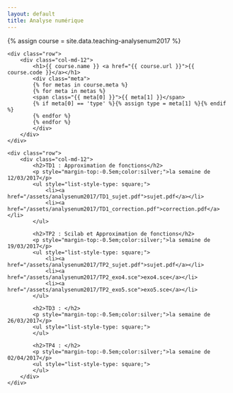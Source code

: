 ```yaml
---
layout: default
title: Analyse numérique
---
```

{% assign course = site.data.teaching-analysenum2017 %}

<article class="single course page">
    
    <div class="row">
        <div class="col-md-12">
            <h1>{{ course.name }} <a href="{{ course.url }}">{{ course.code }}</a></h1>
            <div class="meta">
            {% for metas in course.meta %}
            {% for meta in metas %}
            <span class="{{ meta[0] }}">{{ meta[1] }}</span>
            {% if meta[0] == 'type' %}{% assign type = meta[1] %}{% endif %}
            {% endfor %}
            {% endfor %}
            </div>
        </div>
    </div>
    
    <div class="row">
        <div class="col-md-12">
            <h2>TD1 : Approximation de fonctions</h2>
            <p style="margin-top:-0.5em;color:silver;">la semaine de 12/03/2017</p>
            <ul style="list-style-type: square;">
                <li><a href="/assets/analysenum2017/TD1_sujet.pdf">sujet.pdf</a></li>
                <li><a href="/assets/analysenum2017/TD1_correction.pdf">correction.pdf</a></li>
            </ul>
            
            <h2>TP2 : Scilab et Approximation de fonctions</h2>
            <p style="margin-top:-0.5em;color:silver;">la semaine de 19/03/2017</p>
            <ul style="list-style-type: square;">
                <li><a href="/assets/analysenum2017/TP2_sujet.pdf">sujet.pdf</a></li>
                <li><a href="/assets/analysenum2017/TP2_exo4.sce">exo4.sce</a></li>
                <li><a href="/assets/analysenum2017/TP2_exo5.sce">exo5.sce</a></li>
            </ul>
            
            <h2>TD3 : </h2>
            <p style="margin-top:-0.5em;color:silver;">la semaine de 26/03/2017</p>
            <ul style="list-style-type: square;">
            </ul>
            
            <h2>TP4 : </h2>
            <p style="margin-top:-0.5em;color:silver;">la semaine de 02/04/2017</p>
            <ul style="list-style-type: square;">
            </ul>
        </div>
    </div>
</article>

